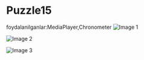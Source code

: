 # Puzzle15
foydalanilganlar:MediaPlayer,Chronometer
![Image 1](https://github.com/MurotxonovAnvarxon/Puzzle15/assets/132901356/1ad82039-d127-4b0c-8641-c8fa55c79b13)

![Image 2](https://github.com/MurotxonovAnvarxon/Puzzle15/assets/132901356/03a7e161-f6ec-4f3f-a474-315984af629f)

![Image 3](https://github.com/MurotxonovAnvarxon/Puzzle15/assets/132901356/7735fb31-09bd-45e0-b368-68266224c4ad)
